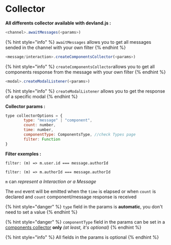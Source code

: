 # Collector

**All differents collector available with devland.js :**

```javascript
<channel>.awaitMessages(<params>)
```

{% hint style="info" %}
`awaitMessages` allows you to get all messages sended in the channel with your own filter
{% endhint %}

```javascript
<message/interaction>.createComponentsCollector(<params>)
```

{% hint style="info" %}
`createComponentsCollector`allows you to get all components response from the message with your own filter
{% endhint %}

```javascript
<modal>.createModalListener(<params>)
```

{% hint style="info" %}
`createModalListener` allows you to get the response of a specific modal
{% endhint %}

**Collector params :**

```javascript
type collectorOptions = {
        type: "message" | "component",
        count: number,
        time: number,
        componentType: ComponentsType, //check Types page
        filter: Function
}
```

**Filter exemples :**&#x20;

`filter: (m) => m.user.id === message.authorId`

`filter: (m) => m.authorId === message.authorId`

`m` can _represent a Interaction or a Message_

The `end` event will be emitted when the `time` is elapsed or when `count` is declared and `count` component/message response is received

{% hint style="danger" %}
`type` field in the params is **automatic**, you don't need to set a value
{% endhint %}

{% hint style="danger" %}
`componentType` field in the params can be set in a [components collector](components-collector.md) **only** _(at least, it's optional)_
{% endhint %}

{% hint style="info" %}
All fields in the params is optional
{% endhint %}
